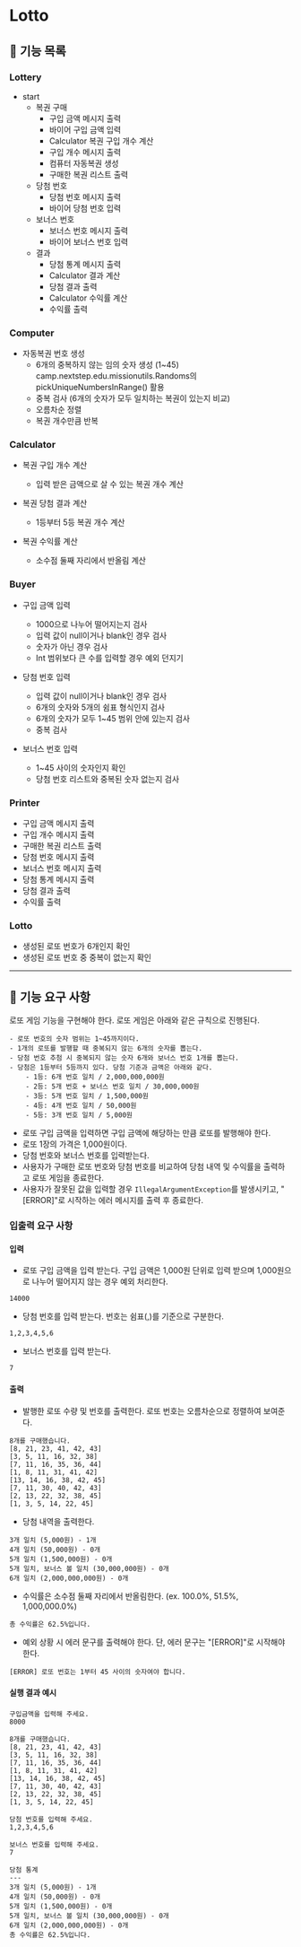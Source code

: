 # Lotto

## 📑 기능 목록

### Lottery
* start
  * 복권 구매
    * 구입 금액 메시지 출력
    * 바이어 구입 금액 입력
    * Calculator 복권 구입 개수 계산
    * 구입 개수 메시지 출력
    * 컴퓨터 자동복권 생성
    * 구매한 복권 리스트 출력
  * 당첨 번호
    * 당첨 번호 메시지 출력
    * 바이어 당첨 번호 입력
  * 보너스 번호
    * 보너스 번호 메시지 출력
    * 바이어 보너스 번호 입력
  * 결과
    * 당첨 통계 메시지 출력
    * Calculator 결과 계산
    * 당첨 결과 출력
    * Calculator 수익률 계산
    * 수익률 출력

### Computer
* 자동복권 번호 생성
  * 6개의 중복하지 않는 임의 숫자 생성 (1~45) camp.nextstep.edu.missionutils.Randoms의 pickUniqueNumbersInRange() 활용
  * 중복 검사 (6개의 숫자가 모두 일치하는 복권이 있는지 비교)
  * 오름차순 정렬
  * 복권 개수만큼 반복

### Calculator
* 복권 구입 개수 계산
  * 입력 받은 금액으로 살 수 있는 복권 개수 계산

* 복권 당첨 결과 계산
  * 1등부터 5등 복권 개수 계산

* 복권 수익률 계산
  *  소수점 둘째 자리에서 반올림 계산

### Buyer
* 구입 금액 입력
  * 1000으로 나누어 떨어지는지 검사
  * 입력 값이 null이거나 blank인 경우 검사
  * 숫자가 아닌 경우 검사
  * Int 범위보다 큰 수를 입력할 경우 예외 던지기

* 당첨 번호 입력
  * 입력 값이 null이거나 blank인 경우 검사
  * 6개의 숫자와 5개의 쉼표 형식인지 검사
  * 6개의 숫자가 모두 1~45 범위 안에 있는지 검사
  * 중복 검사

* 보너스 번호 입력
  * 1~45 사이의 숫자인지 확인
  * 당첨 번호 리스트와 중복된 숫자 없는지 검사

### Printer
* 구입 금액 메시지 출력
* 구입 개수 메시지 출력
* 구매한 복권 리스트 출력
* 당첨 번호 메시지 출력
* 보너스 번호 메시지 출력
* 당첨 통계 메시지 출력
* 당첨 결과 출력
* 수익률 출력

### Lotto
* 생성된 로또 번호가 6개인지 확인
* 생성된 로또 번호 중 중복이 없는지 확인

---


## 🚀 기능 요구 사항

로또 게임 기능을 구현해야 한다. 로또 게임은 아래와 같은 규칙으로 진행된다.

```
- 로또 번호의 숫자 범위는 1~45까지이다.
- 1개의 로또를 발행할 때 중복되지 않는 6개의 숫자를 뽑는다.
- 당첨 번호 추첨 시 중복되지 않는 숫자 6개와 보너스 번호 1개를 뽑는다.
- 당첨은 1등부터 5등까지 있다. 당첨 기준과 금액은 아래와 같다.
    - 1등: 6개 번호 일치 / 2,000,000,000원
    - 2등: 5개 번호 + 보너스 번호 일치 / 30,000,000원
    - 3등: 5개 번호 일치 / 1,500,000원
    - 4등: 4개 번호 일치 / 50,000원
    - 5등: 3개 번호 일치 / 5,000원
```

- 로또 구입 금액을 입력하면 구입 금액에 해당하는 만큼 로또를 발행해야 한다.
- 로또 1장의 가격은 1,000원이다.
- 당첨 번호와 보너스 번호를 입력받는다.
- 사용자가 구매한 로또 번호와 당첨 번호를 비교하여 당첨 내역 및 수익률을 출력하고 로또 게임을 종료한다.
- 사용자가 잘못된 값을 입력할 경우 `IllegalArgumentException`를 발생시키고, "[ERROR]"로 시작하는 에러 메시지를 출력 후 종료한다.

### 입출력 요구 사항

#### 입력

- 로또 구입 금액을 입력 받는다. 구입 금액은 1,000원 단위로 입력 받으며 1,000원으로 나누어 떨어지지 않는 경우 예외 처리한다.

```
14000
```

- 당첨 번호를 입력 받는다. 번호는 쉼표(,)를 기준으로 구분한다.

```
1,2,3,4,5,6
```

- 보너스 번호를 입력 받는다.

```
7
```

#### 출력

- 발행한 로또 수량 및 번호를 출력한다. 로또 번호는 오름차순으로 정렬하여 보여준다.

```
8개를 구매했습니다.
[8, 21, 23, 41, 42, 43] 
[3, 5, 11, 16, 32, 38] 
[7, 11, 16, 35, 36, 44] 
[1, 8, 11, 31, 41, 42] 
[13, 14, 16, 38, 42, 45] 
[7, 11, 30, 40, 42, 43] 
[2, 13, 22, 32, 38, 45] 
[1, 3, 5, 14, 22, 45]
```

- 당첨 내역을 출력한다.

```
3개 일치 (5,000원) - 1개
4개 일치 (50,000원) - 0개
5개 일치 (1,500,000원) - 0개
5개 일치, 보너스 볼 일치 (30,000,000원) - 0개
6개 일치 (2,000,000,000원) - 0개
```

- 수익률은 소수점 둘째 자리에서 반올림한다. (ex. 100.0%, 51.5%, 1,000,000.0%)

```
총 수익률은 62.5%입니다.
```

- 예외 상황 시 에러 문구를 출력해야 한다. 단, 에러 문구는 "[ERROR]"로 시작해야 한다.

```
[ERROR] 로또 번호는 1부터 45 사이의 숫자여야 합니다.
```

#### 실행 결과 예시

```
구입금액을 입력해 주세요.
8000

8개를 구매했습니다.
[8, 21, 23, 41, 42, 43] 
[3, 5, 11, 16, 32, 38] 
[7, 11, 16, 35, 36, 44] 
[1, 8, 11, 31, 41, 42] 
[13, 14, 16, 38, 42, 45] 
[7, 11, 30, 40, 42, 43] 
[2, 13, 22, 32, 38, 45] 
[1, 3, 5, 14, 22, 45]

당첨 번호를 입력해 주세요.
1,2,3,4,5,6

보너스 번호를 입력해 주세요.
7

당첨 통계
---
3개 일치 (5,000원) - 1개
4개 일치 (50,000원) - 0개
5개 일치 (1,500,000원) - 0개
5개 일치, 보너스 볼 일치 (30,000,000원) - 0개
6개 일치 (2,000,000,000원) - 0개
총 수익률은 62.5%입니다.
```
